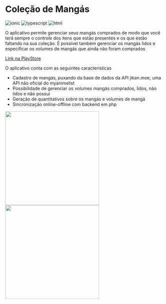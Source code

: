 # Coleção de Mangás
![ionic](https://img.shields.io/badge/Ionic-3880FF?style=for-the-badge&logo=ionic&logoColor=white)
![typescript](https://img.shields.io/badge/TypeScript-007ACC?style=for-the-badge&logo=typescript&logoColor=white)
![html](https://img.shields.io/badge/HTML5-E34F26?style=for-the-badge&logo=html5&logoColor=white)

O aplicativo permite gerenciar seus mangás comprados de modo que você terá sempre o controle dos itens que estão presentes e os que estão faltando na sua coleção. 
É possível também gerenciar os mangás lidos e especificar os volumes de mangás que ainda não foram comprados

[Link na PlayStore](https://www.nescafe-dolcegusto.com.br/)

O aplicativo conta com as seguintes características
- Cadastro de mangás, puxando da base de dados da API jikan.moe, uma API não oficial do myanimelist
- Possibilidade de gerenciar os volumes mangás comprados, lidos, não lidos e não possui
- Geração de quantitativos sobre os mangás e volumes de mangá
- Sincronização online-offline com backend em php

<img width="300" src="https://user-images.githubusercontent.com/1834518/208948824-187c63d8-321b-4a11-accd-5bc407e96131.png"></img>
<img width="300" src="https://user-images.githubusercontent.com/1834518/208948878-c8054f64-2e76-484a-94fa-b1c0abc8da38.png"></img>

